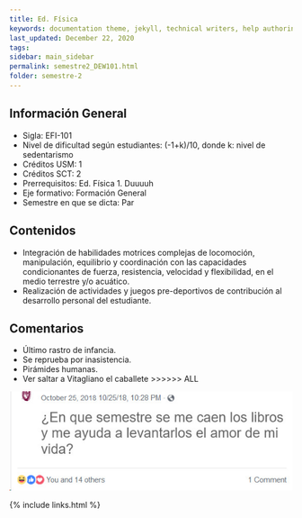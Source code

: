 ```yaml
---
title: Ed. Física
keywords: documentation theme, jekyll, technical writers, help authoring tools, hat replacements
last_updated: December 22, 2020
tags:
sidebar: main_sidebar
permalink: semestre2_DEW101.html
folder: semestre-2
---
```


## Información General 

* Sigla: EFI-101
* Nivel de dificultad según estudiantes: (-1+k)/10, donde k: nivel de sedentarismo
* Créditos USM: 1
* Créditos SCT: 2
* Prerrequisitos: Ed. Física 1. Duuuuh
* Eje formativo: Formación General 
* Semestre en que se dicta: Par

## Contenidos

* Integración de habilidades motrices complejas de locomoción, manipulación, equilibrio y coordinación con las capacidades condicionantes de fuerza, resistencia, velocidad y flexibilidad, en el medio terrestre y/o acuático. 
* Realización de actividades y juegos pre-deportivos de contribución al desarrollo personal del estudiante.

## Comentarios 

* Último rastro de infancia.
* Se reprueba por inasistencia.
* Pirámides humanas.
* Ver saltar a Vitagliano el caballete \>\>\>\>\>\> ALL

<img src="images/semestre-2/efi.jpg" alt="collapse" height="auto">

{% include links.html %}
